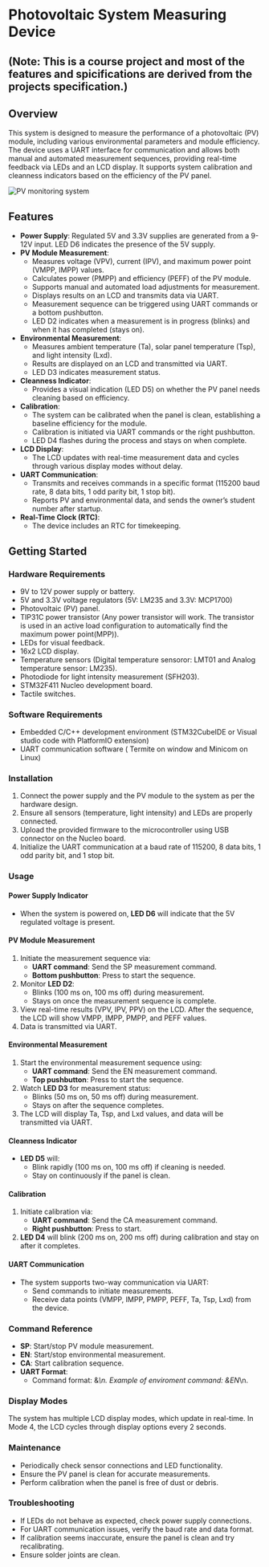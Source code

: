 # Photovoltaic System Measuring Device 

## (Note: This is a course project and most of the features and spicifications are derived from the projects specification.)

## Overview

This system is designed to measure the performance of a photovoltaic (PV) module, including various environmental parameters and module efficiency. The device uses a UART interface for communication and allows both manual and automated measurement sequences, providing real-time feedback via LEDs and an LCD display. It supports system calibration and cleanness indicators based on the efficiency of the PV panel.

![PV monitoring system](https://github.com/ButiTando/SolarProject/blob/main/PVMonitor.HEIC)

## Features

- **Power Supply**: Regulated 5V and 3.3V supplies are generated from a 9-12V input. LED D6 indicates the presence of the 5V supply.
- **PV Module Measurement**:
  - Measures voltage (VPV), current (IPV), and maximum power point (VMPP, IMPP) values.
  - Calculates power (PMPP) and efficiency (PEFF) of the PV module.
  - Supports manual and automated load adjustments for measurement.
  - Displays results on an LCD and transmits data via UART.
  - Measurement sequence can be triggered using UART commands or a bottom pushbutton.
  - LED D2 indicates when a measurement is in progress (blinks) and when it has completed (stays on).
- **Environmental Measurement**:
  - Measures ambient temperature (Ta), solar panel temperature (Tsp), and light intensity (Lxd).
  - Results are displayed on an LCD and transmitted via UART.
  - LED D3 indicates measurement status.
- **Cleanness Indicator**:
  - Provides a visual indication (LED D5) on whether the PV panel needs cleaning based on efficiency.
- **Calibration**:
  - The system can be calibrated when the panel is clean, establishing a baseline efficiency for the module.
  - Calibration is initiated via UART commands or the right pushbutton.
  - LED D4 flashes during the process and stays on when complete.
- **LCD Display**:
  - The LCD updates with real-time measurement data and cycles through various display modes without delay.
- **UART Communication**:
  - Transmits and receives commands in a specific format (115200 baud rate, 8 data bits, 1 odd parity bit, 1 stop bit).
  - Reports PV and environmental data, and sends the owner’s student number after startup.
- **Real-Time Clock (RTC)**:
  - The device includes an RTC for timekeeping.

## Getting Started

### Hardware Requirements

- 9V to 12V power supply or battery.
- 5V and 3.3V voltage regulators (5V: LM235 and 3.3V: MCP1700)
- Photovoltaic (PV) panel.
- TIP31C power transistor (Any power transistor will work. The transistor is used in an active load configuration to automatically find the maximum power point(MPP)).
- LEDs for visual feedback.
- 16x2 LCD display.
- Temperature sensors (Digital temperature sensoror: LMT01 and Analog temperature sensor: LM235).
- Photodiode for light intensity measurement (SFH203).
- STM32F411 Nucleo development board.
- Tactile switches.

### Software Requirements

- Embedded C/C++ development environment (STM32CubeIDE or Visual studio code with PlatformIO extension)
- UART communication software ( Termite on window and Minicom on Linux)

### Installation

1. Connect the power supply and the PV module to the system as per the hardware design.
2. Ensure all sensors (temperature, light intensity) and LEDs are properly connected.
3. Upload the provided firmware to the microcontroller using USB connector on the Nucleo board.
4. Initialize the UART communication at a baud rate of 115200, 8 data bits, 1 odd parity bit, and 1 stop bit.

### Usage

#### Power Supply Indicator
- When the system is powered on, **LED D6** will indicate that the 5V regulated voltage is present.

#### PV Module Measurement
1. Initiate the measurement sequence via:
   - **UART command**: Send the SP measurement command.
   - **Bottom pushbutton**: Press to start the sequence.
2. Monitor **LED D2**:
   - Blinks (100 ms on, 100 ms off) during measurement.
   - Stays on once the measurement sequence is complete.
3. View real-time results (VPV, IPV, PPV) on the LCD. After the sequence, the LCD will show VMPP, IMPP, PMPP, and PEFF values.
4. Data is transmitted via UART.

#### Environmental Measurement
1. Start the environmental measurement sequence using:
   - **UART command**: Send the EN measurement command.
   - **Top pushbutton**: Press to start the sequence.
2. Watch **LED D3** for measurement status:
   - Blinks (50 ms on, 50 ms off) during measurement.
   - Stays on after the sequence completes.
3. The LCD will display Ta, Tsp, and Lxd values, and data will be transmitted via UART.

#### Cleanness Indicator
- **LED D5** will:
  - Blink rapidly (100 ms on, 100 ms off) if cleaning is needed.
  - Stay on continuously if the panel is clean.

#### Calibration
1. Initiate calibration via:
   - **UART command**: Send the CA measurement command.
   - **Right pushbutton**: Press to start.
2. **LED D4** will blink (200 ms on, 200 ms off) during calibration and stay on after it completes.

#### UART Communication
- The system supports two-way communication via UART:
  - Send commands to initiate measurements.
  - Receive data points (VMPP, IMPP, PMPP, PEFF, Ta, Tsp, Lxd) from the device.

### Command Reference

- **SP**: Start/stop PV module measurement.
- **EN**: Start/stop environmental measurement.
- **CA**: Start calibration sequence.
- **UART Format**:
  - Command format: &_<Command>_*\n. Example of enviroment command: &_EN_*\n.

### Display Modes

The system has multiple LCD display modes, which update in real-time. In Mode 4, the LCD cycles through display options every 2 seconds.

### Maintenance

- Periodically check sensor connections and LED functionality.
- Ensure the PV panel is clean for accurate measurements.
- Perform calibration when the panel is free of dust or debris.

### Troubleshooting

- If LEDs do not behave as expected, check power supply connections.
- For UART communication issues, verify the baud rate and data format.
- If calibration seems inaccurate, ensure the panel is clean and try recalibrating.
- Ensure solder joints are clean.
